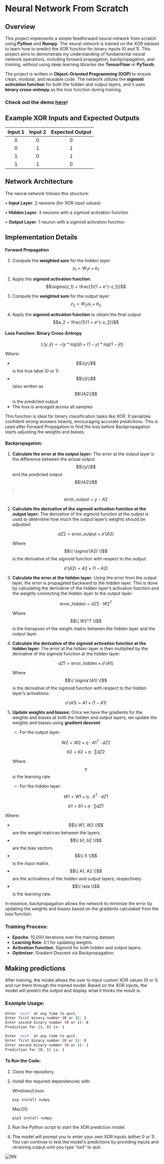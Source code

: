 # Neural Network From Scratch

## Overview

This project implements a simple feedforward neural network from scratch using **Python** and **Numpy**. The neural network is trained on the XOR dataset to learn how to predict the XOR function for binary inputs (0 and 1). This project aims to demonstrate my understanding of fundamental neural network operations, including forward propagation, backpropagation, and training, without using deep learning libraries like **TensorFlow** or **PyTorch**.

The project is written in **Object-Oriented Programming (OOP)** to ensure clean, modular, and reusable code. The network utilizes the **sigmoid activation function** for both the hidden and output layers, and it uses **binary cross-entropy** as the loss function during training.

### Check out the demo [here](https://drive.google.com/file/d/1YpVzB6VQXRyj1WNqQmXgUmp_3Y6uaZax/view?usp=sharing)!

## Example XOR Inputs and Expected Outputs

Input 1 | Input 2 | Expected Output |
|:-----:|:-------:|:---------------:|
|0|0|0|
|0|1|1|
|1|0|1|
|1|1|0|

## Network Architecture

The neural network follows this structure:

• **Input Layer**: 2 neurons (for XOR input values)

• **Hidden Layer**: 3 neurons with a sigmoid activation function

• **Output Layer**: 1 neuron with a sigmoid activation function

## Implementation Details

#### Forward Propagation

1. Compute the **weighted sum** for the hidden layer: 
   $$z_1 = W_1x + b_1$$
   
2. Apply the **sigmoid activation function**: 
   $$\sigma(z_1) = \frac{1}{1 + e^{-z_1}}$$

3. Compute the **weighted sum** for the output layer: 
   $$z_2 = W_2a_1 + b_2$$

4. Apply the **sigmoid activation function** to obtain the final output: 
   $$a_2 = \frac{1}{1 + e^{-z_2}}$$

#### Loss Function: Binary Cross-Entropy
$$L(y, ŷ) = -(y * log(ŷ) + (1 - y) * log(1 - ŷ))$$

   Where:
- $$\(y\)$$ is the true label (0 or 1)
- $$\(ŷ\)$$ (also written as $$\(A2\)$$ is the predicted output
- The loss is averaged across all samples

This function is ideal for binary classification tasks like XOR. It penalizes confident wrong answers heavily, encouraging accurate predictions. This is used after Forward Propagation to find the loss before Backpropagation starts adjusting the weights and biases.


#### Backpropagation:

1. **Calculate the error at the output layer:**
   The error at the output layer is the difference between the actual output $$\(y\)$$ and the predicted output $$\(A2\)$$:

   $$\text{error\_output} = y - A2 $$

2. **Calculate the derivative of the sigmoid activation function at the output layer:**
   The derivative of the sigmoid function at the output is used to determine how much the output layer’s weights should be adjusted:
   
   $$dZ2 = \text{error\_output} \times \sigma'(A2)$$
   
   Where $$\( \sigma'(A2) \)$$ is the derivative of the sigmoid function with respect to the output:
   
   $$\sigma'(A2) = A2 \times (1 - A2)$$

3. **Calculate the error at the hidden layer:**
   Using the error from the output layer, the error is propagated backward to the hidden layer. This is done by calculating the derivative of the hidden layer’s activation function and the weights connecting the hidden layer to the output layer:
   
   $$\text{error\_hidden} = dZ2 \cdot W2^T$$

   Where $$\( W2^T \)$$ is the transpose of the weight matrix between the hidden layer and the output layer. 

4. **Calculate the derivative of the sigmoid activation function at the hidden layer:**
   The error at the hidden layer is then multiplied by the derivative of the sigmoid function at the hidden layer:
   
   $$dZ1 = \text{error\_hidden} \times \sigma'(A1)$$

   Where $$\( \sigma'(A1) \)$$ is the derivative of the sigmoid function with respect to the hidden layer’s activations:
   
   $$\sigma'(A1) = A1 \times (1 - A1)$$

5. **Update weights and biases:**
   Once we have the gradients for the weights and biases at both the hidden and output layers, we update the weights and biases using **gradient descent**. 

   - For the output layer:
   
   $$W2 = W2 + \eta \cdot A1^T \cdot dZ2$$
   
   $$b2 = b2 + \eta \cdot \sum{dZ2}$$
   
   Where $$\eta$$ is the learning rate.

   - For the hidden layer:
   
   $$W1 = W1 + \eta \cdot X^T \cdot dZ1$$
   
   $$b1 = b1 + \eta \cdot \sum{dZ1}$$

Where:
- $$\( W1, W2 \)$$ are the weight matrices between the layers.
- $$\( b1, b2 \)$$ are the bias vectors.
- $$\( X \)$$ is the input matrix.
- $$\( A1, A2 \)$$ are the activations of the hidden and output layers, respectively.
- $$\( \eta \)$$ is the learning rate.

In essence, backpropagation allows the network to minimize the error by updating the weights and biases based on the gradients calculated from the loss function.


### Training Process:

- **Epochs**: 10,000 iterations over the training dataset.
- **Learning Rate**: 0.1 for updating weights.
- **Activation Function**: Sigmoid for both hidden and output layers.
- **Optimizer**: Gradient Descent via Backpropagation.

## Making predictions

After training, the model allows the user to input custom XOR values (0 or 1) and run them through the trained model. Based on the XOR inputs, the model will predict the output and display what it thinks the result is.

### Example Usage:

```bash
Enter 'exit' at any time to quit.
Enter first binary number (0 or 1): 1
Enter second binary number (0 or 1): 0
Prediction for [1, 0] is: 1

Enter 'exit' at any time to quit.
Enter first binary number (0 or 1): 0
Enter second binary number (0 or 1): 1
Prediction for [0, 1] is: 1
```
#### To Run the Code:

1. Clone the repository.
2. Install the required dependencies with:

   Windows/Linux:
   ```bash
   pip install numpy
   ```
   MacOS:
   ```bash
   pip3 install numpy
   ```
5. Run the Python script to start the XOR prediction model.
6. The model will prompt you to enter your own XOR inputs (either 0 or 1). You can continue to test the model's predictions by providing inputs and receiving output until you type "exit" to quit.



![NN](https://github.com/user-attachments/assets/839510f1-377a-4c6f-8656-c205aed7a217)



